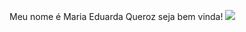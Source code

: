 Meu nome é Maria Eduarda Queroz seja bem vinda!
![](https://media1.tenor.com/m/IzHsgiPPFgQAAAAC/sleepy-yawn.gif)
